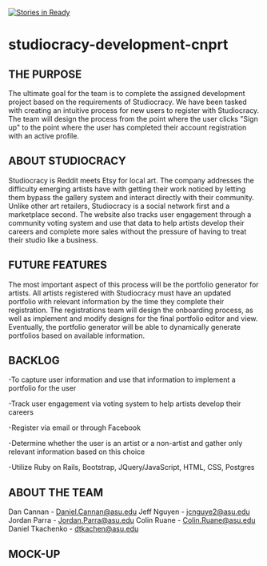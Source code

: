 [![Stories in Ready](https://badge.waffle.io/asu-cis440-summer/studiocracy-development-cnprt.png?label=ready&title=Ready)](https://waffle.io/asu-cis440-summer/studiocracy-development-cnprt)
# studiocracy-development-cnprt

THE PURPOSE
------------
The ultimate goal for the team is to complete the assigned development project based on the requirements of Studiocracy. We have been tasked with creating an intuitive process for new users to register with Studiocracy. The team will design the process from the point where the user clicks "Sign up" to the point where the user has completed their account registration with an active profile. 

ABOUT STUDIOCRACY
------------
Studiocracy is Reddit meets Etsy for local art. The company addresses the difficulty emerging artists have with getting their work noticed by letting them bypass the gallery system and interact directly with their community. Unlike other art retailers, Studiocracy is a social network first and a marketplace second. The website also tracks user engagement through a community voting system and use that data to help artists develop their careers and complete more sales without the pressure of having to treat their studio like a business.

FUTURE FEATURES
------------
The most important aspect of this process will be the portfolio generator for artists. All artists registered with Studiocracy must have an updated portfolio with relevant information by the time they complete their registration. The registrations team will design the onboarding process, as well as implement and modify designs for the final portfolio editor and view. Eventually, the portfolio generator will be able to dynamically generate portfolios based on available information.

BACKLOG
------------
-To capture user information and use that information to implement a portfolio for the user

-Track user engagement via voting system to help artists develop their careers

-Register via email or through Facebook

-Determine whether the user is an artist or a non-artist and gather only relevant information based on this choice

-Utilize Ruby on Rails, Bootstrap, JQuery/JavaScript, HTML, CSS, Postgres

ABOUT THE TEAM
------------
Dan Cannan - Daniel.Cannan@asu.edu
Jeff Nguyen - jcnguye2@asu.edu
Jordan Parra - Jordan.Parra@asu.edu
Colin Ruane - Colin.Ruane@asu.edu
Daniel Tkachenko - dtkachen@asu.edu

MOCK-UP
------------
